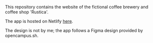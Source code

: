 This repository contains the website of the fictional coffee brewery and coffee shop 'Rustica'.

The app is hosted on Netlify [here](https://serene-kilby-e4fd8a.netlify.app/).

The design is not by me; the app follows a Figma design provided by opencampus.sh.
